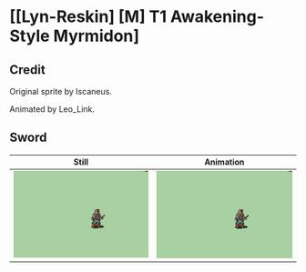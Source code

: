 # [\[Lyn-Reskin\] \[M\] T1 Awakening-Style Myrmidon]

## Credit

Original sprite by Iscaneus.

Animated by Leo_Link.
	
## Sword

| Still | Animation |
| :---: | :-------: |
| ![Sword still](./Sword_000.png) | ![Sword animation](./Sword.gif) |
